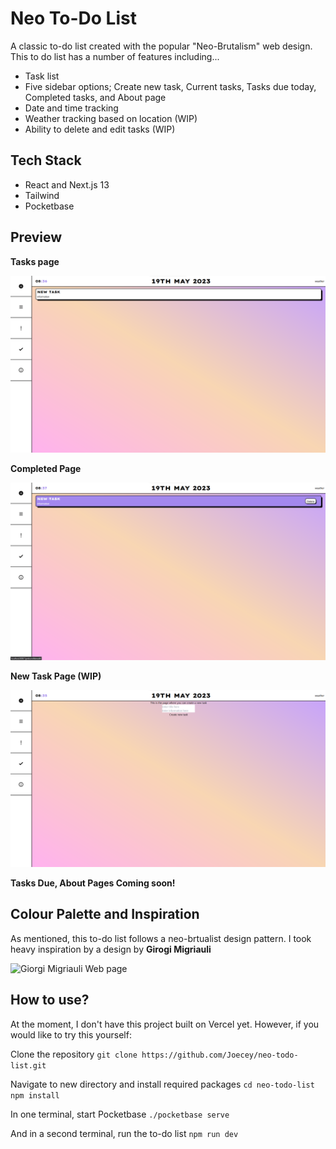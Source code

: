 # Neo To-Do List

A classic to-do list created with the popular "Neo-Brutalism" web design. This to do list has a number of features including...

-   Task list
-   Five sidebar options; Create new task, Current tasks, Tasks due today, Completed tasks, and About page
-   Date and time tracking
-   Weather tracking based on location (WIP)
-   Ability to delete and edit tasks (WIP)

## Tech Stack

-   React and Next.js 13
-   Tailwind
-   Pocketbase

## Preview

**Tasks page**

![Task page](public/task_list.png)

**Completed Page**

![Completed page](public/task_complete.png)

**New Task Page (WIP)**

![New task page](public/new_task.png)

**Tasks Due, About Pages Coming soon!**

## Colour Palette and Inspiration

As mentioned, this to-do list follows a neo-brtualist design pattern. I took heavy inspiration by a design by **Girogi Migriauli**

![Giorgi Migriauli Web page](https://cdn.dribbble.com/users/13075340/screenshots/19564088/media/465d945add4e8fda89699b0e0f0d4efa.png?compress=1&resize=1000x750&vertical=top)

## How to use?

At the moment, I don't have this project built on Vercel yet. However, if you would like to try this yourself:

Clone the repository
`git clone https://github.com/Joecey/neo-todo-list.git`

Navigate to new directory and install required packages
`cd neo-todo-list`
`npm install`

In one terminal, start Pocketbase
`./pocketbase serve`

And in a second terminal, run the to-do list
`npm run dev`
